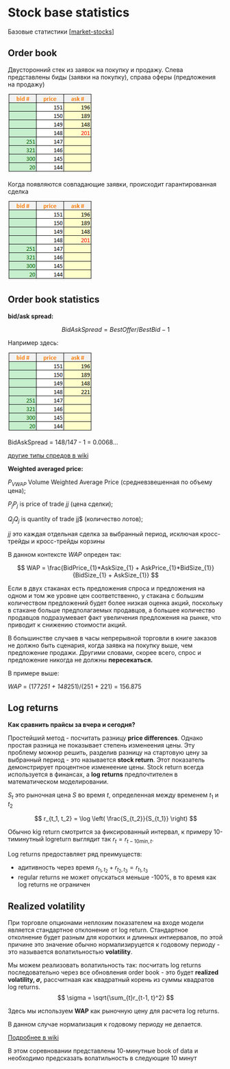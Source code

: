 # Stock base statistics

Базовые статистики [[market-stocks]]

## Order book

Двусторонний стек из заявок на покупку и продажу. Слева представлены биды (заявки на покупку), справа оферы (предложения на продажу)

![order_book_1](../attachments/2021-08-14-01.png)

Когда появляются совпадающие заявки, происходит гарантированная сделка

![order_book2](../attachments/2021-08-14-02.png)

## Order book statistics

**bid/ask spread:**

$$BidAskSpread = BestOffer/BestBid -1$$

Например здесь:

![order_book_1](../attachments/2021-08-14-03.png)

BidAskSpread = 148/147 - 1 = 0.0068...

[другие типы спредов в wiki](https://en.wikipedia.org/wiki/Bid%E2%80%93ask_spread)

**Weighted averaged price:**

$P_{VWAP}$ Volume Weighted Average Price (средневзвешенная по объему цена);

$P_{j}P_{j}$ is price of trade $jj$ (цена сделки);

$Q_{j}Q_{j}$ is quantity of trade jj$ (количество лотов);

$jj$ это каждая отдельная сделка за выбранный период, исключая кросс-трейды и кросс-трейды корзины

В данном контексте $WAP$ опреден так:

$$ WAP = \frac{BidPrice_{1}*AskSize_{1} + AskPrice_{1}*BidSize_{1}}{BidSize_{1} + AskSize_{1}} $$

Если в двух стаканах есть предложения спроса и предложения на одном и том же уровне цен соответственно, у стакана с большим количеством предложений будет более низкая оценка акций, поскольку в стакане больше предполагаемых продавцов, а большее количество продавцов подразумевает факт увеличения предложения на рынке, что приводит к снижению стоимости акций.

В большинстве случаев в часы непрерывной торговли в книге заказов не должно быть сценария, когда заявка на покупку выше, чем предложение продажи. Другими словами, скорее всего, спрос и предложение никогда не должны **пересекаться.**

В примере выше:

$WAP$  = (177*251 + 148*251)/(251 + 221) = 156.875

## Log returns

**Как сравнить прайсы за вчера и сегодня?**

Простейший метод - посчитать разницу **price differences**. Однако простая разница не показывает степень изменеения цены. Эту проблему можнор решить, разделив разницу на стартовую цену за выбранный период - это называется **stock return**. Этот показатель демонстрирует процентное изменеение цены. Stock return всегда используется в финансах, а **log returns** предпочтителен в математическом моделировании.

$S_t$ это рыночная цена $S$ во время $t$, определенная между временем $t_1$ и $t_2$

$$
r_{t_1, t_2} = \log \left( \frac{S_{t_2}}{S_{t_1}} \right)
$$

Обычно kig return смотрится за фиксированный интервал, к примеру 10-тиминутный logreturn выглядит так $r_t = r_{t - 10 min, t}$.

Log returns предоставляет ряд преимуществ:

- адитивность через время $r_{t_1, t_2} + r_{t_2, t_3} = r_{t_1, t_3}$
- regular returns не может опускаться меньше -100%, в то время как log returns не ограничен

## Realized volatility

При торговле опционами неплохим показателем на входе модели является стандартное отклонение от log return. Стандартное отколнение будет разным для коротких и длинных интиервалов, по этой причине это значение обычно нормализируцется к годовому периоду - это называется волатильностью **volatility**. 

Мы можем реализовать волатильность так: посчитать log returns последовательно через все обновления order book - это будет **realized volatility, $\sigma$,** рассчитнаая как  квадратный корень из суммы квадратов log returns.
$$
\sigma = \sqrt{\sum_{t}r_{t-1, t}^2}
$$

Здесь мы используем **WAP** как рыночную цену для расчета log returns.

В данном случае нормализация к годовому периоду не делается.

[Подробнее в wiki](https://en.wikipedia.org/wiki/Volatility_(finance))

В этом соревновании представлены 10-минутные book of data и необходимо предсказать волатильность в следующие 10 минут

[//begin]: # "Autogenerated link references for markdown compatibility"
[market-stocks]: ../lists/market-stocks "market-stocks"
[//end]: # "Autogenerated link references"